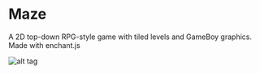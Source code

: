 # Maze
A 2D top-down RPG-style game with tiled levels and GameBoy graphics. Made with enchant.js

![alt tag](http://i.imgur.com/fVdvqCu.png)
